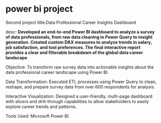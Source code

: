 # power bi project

Second project title:Data Professional Career Insights Dashboard

desc:
**Developed an end-to-end Power BI dashboard to analyze a survey of data professionals, from raw data cleaning in Power Query to insight generation. Created custom DAX measures to analyze trends in salary, job satisfaction, and tool preferences. The final interactive report provides a clear and filterable breakdown of the global data career landscape**

Objective: To transform raw survey data into actionable insights about the data professional career landscape using Power BI.

Data Transformation: Executed ETL processes using Power Query to clean, reshape, and prepare survey data from over 600 respondents for analysis.

Interactive Visualization: Designed a user-friendly, multi-page dashboard with slicers and drill-through capabilities to allow stakeholders to easily explore career trends and patterns.

Tools Used: Microsoft Power BI.
